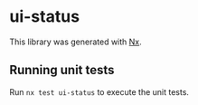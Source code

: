 # ui-status

This library was generated with [Nx](https://nx.dev).

## Running unit tests

Run `nx test ui-status` to execute the unit tests.
